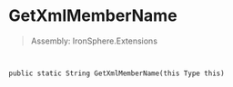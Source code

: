 ﻿

# GetXmlMemberName

> Assembly: IronSphere.Extensions



```


public static String GetXmlMemberName(this Type this)
```